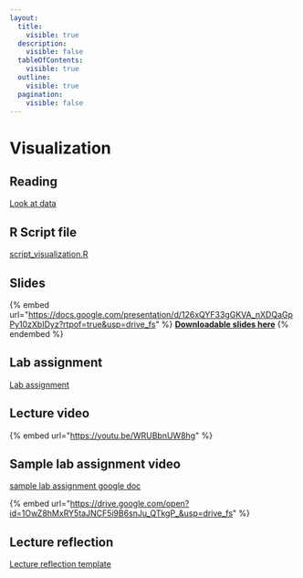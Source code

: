```yaml
---
layout:
  title:
    visible: true
  description:
    visible: false
  tableOfContents:
    visible: true
  outline:
    visible: true
  pagination:
    visible: false
---
```


# Visualization

## Reading

[Look at data](https://drive.google.com/file/d/1-mkNa8JiPNKAY3vbAT0JWgaU-Pq2mmUt/view?usp=sharing)

## R Script file

[script\_visualization.R](https://drive.google.com/open?id=1L1tOtO6DigVmWPvrjGgdYK_zd6-piBUb\&usp=drive_fs)

## Slides

{% embed url="https://docs.google.com/presentation/d/126xQYF33gGKVA_nXDQaGpPy10zXbIDyz?rtpof=true&usp=drive_fs" %}
[**Downloadable slides here**](https://docs.google.com/presentation/d/126xQYF33gGKVA_nXDQaGpPy10zXbIDyz?rtpof=true\&usp=drive_fs)
{% endembed %}

## Lab assignment

[Lab assignment](https://docs.google.com/document/d/12BEFWXTQAEF0HAyGdqKT8Tjnj2SXdMvw/edit?usp=sharing\&ouid=100179871492576617561\&rtpof=true\&sd=true)

## Lecture video

{% embed url="https://youtu.be/WRUBbnUW8hg" %}

## Sample lab assignment video

[sample lab assignment google doc](https://docs.google.com/document/d/18TpgwaABb1w56fsl_rghBeZx8eER3mxc?rtpof=true\&usp=drive_fs)

{% embed url="https://drive.google.com/open?id=1OwZ8hMxRY5taJNCF5i9B6snJu_QTkgP_&usp=drive_fs" %}

## Lecture reflection

[Lecture reflection template](https://docs.google.com/document/d/1ZiTgEYzQmqbdG-J5-8Qz5knG2vkeemy2?rtpof=true\&usp=drive_fs)
